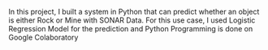 In this project, I built a system in Python that can predict whether an object is either Rock or Mine with SONAR Data. For this use case, I used Logistic Regression Model for the prediction and Python Programming is done on Google Colaboratory
